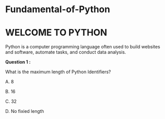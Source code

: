 # Fundamental-of-Python

<h1> WELCOME TO PYTHON </h1>

<p> Python is a computer programming language often used to build websites and software, automate tasks, and conduct data analysis.</p>

<p> <b> Question 1 : </b> </p>

<p> What is the maximum length of Python Identifiers?</p>
<p> A. 8 </p> 
<p> B. 16 </p>
<p> C. 32 </p>
<p> D. No fixied length </p>
